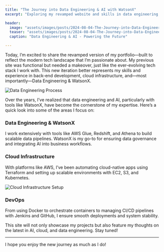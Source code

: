 ```yaml
---
title: "The Journey into Data Engineering & AI with WatsonX"
excerpt: "Exploring my revamped website and skills in data engineering, cloud infrastructure, and WatsonX AI."

header:
  image: "assets/images/posts/2024-08-04-The-Journey-into-Data-Engineering-&-AI-with-WatsonX/data-engineering.jpg"
  teaser: "assets/images/posts/2024-08-04-The-Journey-into-Data-Engineering-&-AI-with-WatsonX/data-engineering.jpg"
  caption: "Data Engineering & AI - Powering the Future"

---
```


Today, I’m excited to share the revamped version of my portfolio—built to reflect the modern tech landscape that I’m passionate about. My previous site was functional but needed a makeover, just like the ever-evolving tech stack I work with. This new iteration better represents my skills and experience in back-end development, cloud infrastructure, and—most importantly—Data Engineering & WatsonX.

![Data Engineering Process](/assets/images/data_pipeline.jpg)

Over the years, I’ve realized that data engineering and AI, particularly with tools like WatsonX, have become the cornerstone of my expertise. Here’s a quick look into some of the areas I focus on:

### Data Engineering & WatsonX
I work extensively with tools like AWS Glue, Redshift, and Athena to build scalable data pipelines. WatsonX is my go-to for ensuring data governance and integrating AI into business workflows.

### Cloud Infrastructure
With platforms like AWS, I’ve been automating cloud-native apps using Terraform and setting up scalable environments with EC2, S3, and Kubernetes.

![Cloud Infrastructure Setup](/assets/images/cloud_infrastructure.jpg)

### DevOps
From using Docker to orchestrate containers to managing CI/CD pipelines with Jenkins and GitHub, I ensure smooth deployments and system stability.

This site will not only showcase my projects but also feature my thoughts on the latest in AI, cloud, and data engineering. Stay tuned!

---

I hope you enjoy the new journey as much as I do!

